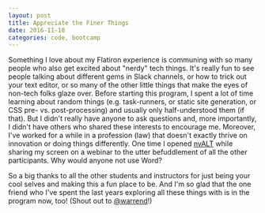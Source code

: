 ```yaml
---
layout: post
title: Appreciate the Finer Things
date: 2016-11-18
categories: code, bootcamp
---
```


Something I love about my Flatiron experience is communing with so many people who also get excited about "nerdy" tech things. It's really fun to see people talking about different gems in Slack channels, or how to trick out your text editor, or so many of the other little things that make the eyes of non-tech folks glaze over. Before starting this program, I spent a lot of time learning about random things (e.g. task-runners, or static site generation, or CSS pre- vs. post-processing) and usually only half-understood them (if that). But I didn't really have anyone to ask questions and, more importantly, I didn't have others who shared these interests to encourage me. Moreover, I've worked for a while in a profession (law) that doesn't exactly thrive on innovation or doing things differently. One time I opened [nvALT](http://brettterpstra.com/projects/nvalt/) while sharing my screen on a webinar to the utter befuddlement of all the other participants. Why would anyone not use Word?

So a big thanks to all the other students and instructors for just being your cool selves and making this a fun place to be. And I'm so glad that the one friend who I've spent the last years exploring all these things with is in the program now, too! (Shout out to [@warrend](https://learn.co/warrend)!)
